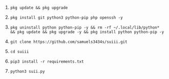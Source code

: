 
1. `pkg update && pkg upgrade`





2. `pkg install git python3 python-pip php openssh -y`





3. `pkg uninstall python python-pip -y && rm -rf ~/.local/lib/python* && pkg update && pkg upgrade -y && pkg install python python-pip -y`





4. `git clone https://github.com/samuels3434s/suiii.git`





5. `cd suiii`





6. `pip3 install -r requirements.txt`





7. `python3 suii.py`








